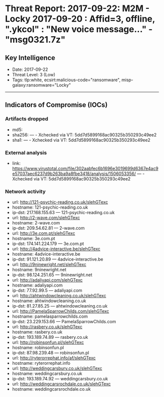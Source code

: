 # Threat Report: 2017-09-22: M2M -  Locky 2017-09-20 : Affid=3, offline, ".ykcol" : "New voice message..." - "msg0321.7z"


## Key Intelligence
* Date: 2017-09-22
* Threat Level: 3 (Low)
* Tags: tlp:white, ecsirt:malicious-code="ransomware", misp-galaxy:ransomware="Locky"

---

## Indicators of Compromise (IOCs)
### Artifacts dropped
* md5: <md5>
* sha256: <sha256> — - Xchecked via VT: 5dd7d5899168ac90325b350293c49ee2
* sha1: <sha1> — - Xchecked via VT: 5dd7d5899168ac90325b350293c49ee2

### External analysis
* link: https://www.virustotal.com/file/302aabfec6b1696e3019699d6367e4ac9e57037aec6237d9b263ba9a8fbe3418/analysis/1506053356/ — - Xchecked via VT: 5dd7d5899168ac90325b350293c49ee2

### Network activity
* url: http://121-psychic-reading.co.uk/slehGTexc
* hostname: 121-psychic-reading.co.uk
* ip-dst: 217.168.155.63 — 121-psychic-reading.co.uk
* url: http://2-wave.com/slehGTexc
* hostname: 2-wave.com
* ip-dst: 209.54.62.81 — 2-wave.com
* url: http://3e.com.pt/slehGTexc
* hostname: 3e.com.pt
* ip-dst: 174.141.224.179 — 3e.com.pt
* url: http://4advice-interactive.be/slehGTexc
* hostname: 4advice-interactive.be
* ip-dst: 91.121.20.89 — 4advice-interactive.be
* url: http://9ninewright.net/slehGTexc
* hostname: 9ninewright.net
* ip-dst: 98.124.251.65 — 9ninewright.net
* url: http://adaliyapi.com/slehGTexc
* hostname: adaliyapi.com
* ip-dst: 77.92.99.5 — adaliyapi.com
* url: http://ahtwindowcleaning.co.uk/slehGTexc
* hostname: ahtwindowcleaning.co.uk
* ip-dst: 81.27.85.25 — ahtwindowcleaning.co.uk
* url: http://PamelaSparrowChilds.com/slehGTexc
* hostname: pamelasparrowchilds.com
* ip-dst: 23.229.153.66 — PamelaSparrowChilds.com
* url: http://rasbery.co.uk/slehGTexc
* hostname: rasbery.co.uk
* ip-dst: 193.189.74.89 — rasbery.co.uk
* url: http://robinsonfun.pl/slehGTexc
* hostname: robinsonfun.pl
* ip-dst: 87.98.239.48 — robinsonfun.pl
* url: http://ryterorrephat.info/af/slehGTexc
* hostname: ryterorrephat.info
* url: http://weddingcarsbury.co.uk/slehGTexc
* hostname: weddingcarsbury.co.uk
* ip-dst: 193.189.74.92 — weddingcarsbury.co.uk
* url: http://weddingcarsrochdale.co.uk/slehGTexc
* hostname: weddingcarsrochdale.co.uk

